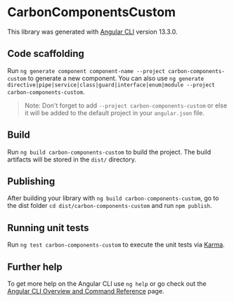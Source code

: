 # CarbonComponentsCustom

This library was generated with [Angular CLI](https://github.com/angular/angular-cli) version 13.3.0.

## Code scaffolding

Run `ng generate component component-name --project carbon-components-custom` to generate a new component. You can also use `ng generate directive|pipe|service|class|guard|interface|enum|module --project carbon-components-custom`.
> Note: Don't forget to add `--project carbon-components-custom` or else it will be added to the default project in your `angular.json` file. 

## Build

Run `ng build carbon-components-custom` to build the project. The build artifacts will be stored in the `dist/` directory.

## Publishing

After building your library with `ng build carbon-components-custom`, go to the dist folder `cd dist/carbon-components-custom` and run `npm publish`.

## Running unit tests

Run `ng test carbon-components-custom` to execute the unit tests via [Karma](https://karma-runner.github.io).

## Further help

To get more help on the Angular CLI use `ng help` or go check out the [Angular CLI Overview and Command Reference](https://angular.io/cli) page.
